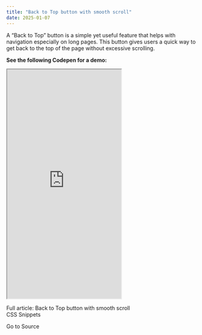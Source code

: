 ```yaml
---
title: "Back to Top button with smooth scroll"
date: 2025-01-07
---
```


A “Back to Top” button is a simple yet useful feature that helps with navigation especially on long pages. This button gives users a quick way to get back to the top of the page without excessive scrolling.

**See the following Codepen for a demo:**

<iframe height="600" src="https://codepen.io/snippflow/embed/oNrBgKR?height=600&amp;default-tab=result&amp;embed-version=2"></iframe>

Full article: Back to Top button with smooth scroll  
CSS Snippets

Go to Source
